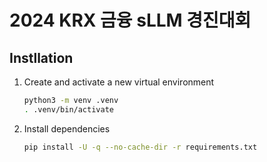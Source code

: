 # 2024 KRX 금융 sLLM 경진대회

## Instllation

1) Create and activate a new virtual environment

    ```bash
    python3 -m venv .venv
    . .venv/bin/activate
    ```

2) Install dependencies

    ```bash
    pip install -U -q --no-cache-dir -r requirements.txt
    ```
